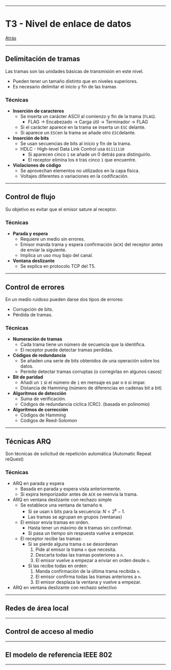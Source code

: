 
---
# T3 - Nivel de enlace de datos

[Atrás](../README.md)

---
## Delimitación de tramas
Las tramas son las unidades básicas de transmisión en este nivel.
- Pueden tener un tamaño distinto que en niveles superiores.
- Es necesario delimitar el inicio y fin de las tramas
### Técnicas
- **Inserción de caracteres**
	- Se inserta un carácter ASCII al comienzo y fin de la trama (`FLAG`).
		- FLAG -> Encabezado -> Carga útil -> Terminador -> FLAG
	- Si el carácter aparece en la trama se inserta un `ESC` delante.
	- Si aparece un `ESC`en la trama se añade otro `ESC`delante.
- **Inserción de bits** 
	- Se usan secuencias de bits al inicio y fin de la trama.
	- HDLC - High-level Data Link Control usa `01111110`
		- Si aparecen cinco `1` se añade un 0 detrás para distinguirlo.
		- El receptor elimina los `0` tras cinco `1` que encuentre.
- **Violaciones de código**
	- Se aprovechan elementos no utilizados en la capa física.
	- Voltajes diferentes o variaciones en la codificación.

---
## Control de flujo
Su objetivo es evitar que el emisor sature al receptor.
### Técnicas
- **Parada y espera**
	- Requiere un medio sin errores.
	- Emisor manda trama y espera confirmación (`ACK`) del receptor antes de enviar la siguiente.
	- Implica un uso muy bajo del canal.
- **Ventana deslizante**
	- Se explica en protocolo TCP del T5.

---
## Control de errores
En un medio ruidoso pueden darse dos tipos de errores:
- Corrupción de bits.
- Pérdida de tramas.
### Técnicas
- **Numeración de tramas**
	- Cada trama tiene un número de secuencia que la identifica.
	- El receptor puede detectar tramas perdidas.
- **Códigos de redundancia**
	- Se añaden una serie de bits obtenidos de una operación sobre los datos.
	- Permite detectar tramas corruptas (o corregirlas en algunos casos)
- **Bit de paridad**
	- Añadi un `1` si el número de `1` en mensaje es par o `0` si impar.
	- Distancia de Hamming (número de diferencias en cadenas bit a bit)
- **Algoritmos de detección**
	- Suma de verificación.
	- Códigos de redundancia cíclica (CRC). (basada en polinomio)
- **Algoritmos de corrección**
	- Códigos de Hamming
	- Códigos de Reed-Solomon

---
## Técnicas ARQ
Son técnicas de solicitud de repetición automática (Automatic Repeat reQuest)
### Técnicas
- ARQ en parada y espera
	- Basada en parada y espera vista anteriormente.
	- Si expira temporizador antes de `ACK` se reenvía la trama.
- ARQ en ventana deslizante con rechazo simple
	- Se establece una ventana de tamaño `N`.
		- Si se usan `k` bits para la secuencia: $N < 2^k -1$.
		- Las tramas se agrupan en grupos (ventanas)
	- El emisor envía tramas en orden.
		- Hasta tener un máximo de `N` tramas sin confirmar.
		- Si pasa un tiempo sin respuesta vuelve a empezar.
	- El receptor recibe las tramas:
		- Si se pierde alguna trama o se desordenan
			1. Pide al emisor la trama `n` que necesita.
			2. Descarta todas las tramas posteriores a `n`.
			3. El emisor vuelve a empezar a enviar en orden desde `n`.
		- Si las recibe todas en orden:
			1. Manda confirmación de la última trama recibida `n`.
			2. El emisor confirma todas las tramas anteriores a `n`.
			3. El emisor desplaza la ventana y vuelve a empezar.
- ARQ en ventana deslizante con rechazo selectivo

---
## Redes de área local



---
## Control de acceso al medio



---
## El modelo de referencia IEEE 802



---